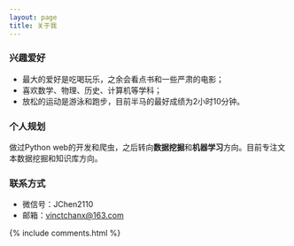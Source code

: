 ```yaml
---
layout: page
title: 关于我 
---
```


### 兴趣爱好
* 最大的爱好是吃喝玩乐，之余会看点书和一些严肃的电影；
* 喜欢数学、物理、历史、计算机等学科；
* 放松的运动是游泳和跑步，目前半马的最好成绩为2小时10分钟。

### 个人规划
做过Python web的开发和爬虫，之后转向**数据挖掘**和**机器学习**方向。目前专注文本数据挖掘和知识库方向。

### 联系方式

- 微信号：JChen2110
- 邮箱：vinctchanx@163.com

{% include comments.html %}

